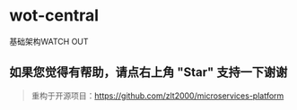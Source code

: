 # wot-central
基础架构WATCH OUT



## 如果您觉得有帮助，请点右上角 "Star" 支持一下谢谢


>重构于开源项目：https://github.com/zlt2000/microservices-platform
